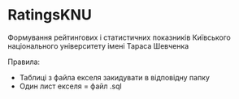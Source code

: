 ﻿# RatingsKNU
Формування рейтингових і статистичних показників Київського національного університету імені Тараса Шевченка

Правила:
- Таблиці з файла екселя закидувати в відповідну папку
- Один лист екселя = файл .sql